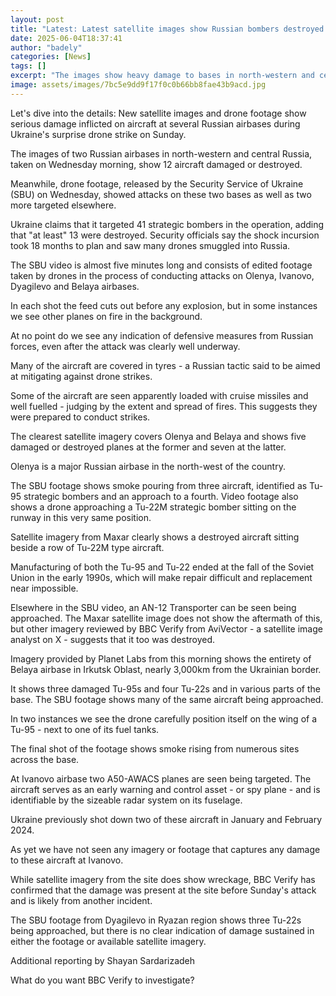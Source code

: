 ```yaml
---
layout: post
title: "Latest: Latest satellite images show Russian bombers destroyed in Ukraine attack"
date: 2025-06-04T18:37:41
author: "badely"
categories: [News]
tags: []
excerpt: "The images show heavy damage to bases in north-western and central Russia after Sunday's surprise raid."
image: assets/images/7bc5e9dd9f17f0c0b66bb8fae43b9acd.jpg
---
```


Let's dive into the details: New satellite images and drone footage show serious damage inflicted on aircraft at several Russian airbases during Ukraine's surprise drone strike on Sunday.

The images of two Russian airbases in north-western and central Russia, taken on Wednesday morning, show 12 aircraft damaged or destroyed.

Meanwhile, drone footage, released by the Security Service of Ukraine (SBU) on Wednesday, showed attacks on these two bases as well as two more targeted elsewhere.

Ukraine claims that it targeted 41 strategic bombers in the operation, adding that "at least" 13 were destroyed. Security officials say the shock incursion took 18 months to plan and saw many drones smuggled into Russia.

The SBU video is almost five minutes long and consists of edited footage taken by drones in the process of conducting attacks on Olenya, Ivanovo, Dyagilevo and Belaya airbases.

In each shot the feed cuts out before any explosion, but in some instances we see other planes on fire in the background.

At no point do we see any indication of defensive measures from Russian forces, even after the attack was clearly well underway.

Many of the aircraft are covered in tyres - a Russian tactic said to be aimed at mitigating against drone strikes.

Some of the aircraft are seen apparently loaded with cruise missiles and well fuelled - judging by the extent and spread of fires. This suggests they were prepared to conduct strikes.

The clearest satellite imagery covers Olenya and Belaya and shows five damaged or destroyed planes at the former and seven at the latter. 

Olenya is a major Russian airbase in the north-west of the country.

The SBU footage shows smoke pouring from three aircraft, identified as Tu-95 strategic bombers and an approach to a fourth. Video footage also shows a drone approaching a Tu-22M strategic bomber sitting on the runway in this very same position.

Satellite imagery from Maxar clearly shows a destroyed aircraft sitting beside a row of Tu-22M type aircraft.

Manufacturing of both the Tu-95 and Tu-22 ended at the fall of the Soviet Union in the early 1990s, which will make repair difficult and replacement near impossible.

Elsewhere in the SBU video, an AN-12 Transporter can be seen being approached. The Maxar satellite image does not show the aftermath of this, but other imagery reviewed by BBC Verify from AviVector - a satellite image analyst on X - suggests that it too was destroyed.

Imagery provided by Planet Labs from this morning shows the entirety of Belaya airbase in Irkutsk Oblast, nearly 3,000km from the Ukrainian border.

It shows three damaged Tu-95s and four Tu-22s and in various parts of the base. The SBU footage shows many of the same aircraft being approached.

In two instances we see the drone carefully position itself on the wing of a Tu-95 - next to one of its fuel tanks.

The final shot of the footage shows smoke rising from numerous sites across the base.

At Ivanovo airbase two A50-AWACS planes are seen being targeted. The aircraft serves as an early warning and control asset - or spy plane -  and is identifiable by the sizeable radar system on its fuselage.

Ukraine previously shot down two of these aircraft in January and February 2024.

As yet we have not seen any imagery or footage that captures any damage to these aircraft at Ivanovo.

While satellite imagery from the site does show wreckage, BBC Verify has confirmed that the damage was present at the site before Sunday's attack and is likely from another incident.

The SBU footage from Dyagilevo in Ryazan region shows three Tu-22s being approached, but there is no clear indication of damage sustained in either the footage or available satellite imagery.

Additional reporting by Shayan Sardarizadeh

What do you want BBC Verify to investigate?

